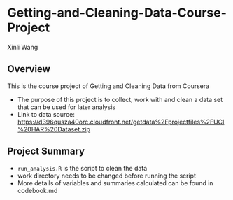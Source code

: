 # Getting-and-Cleaning-Data-Course-Project

Xinli Wang 

## Overview
This is the course project of Getting and Cleaning Data from Coursera
* The purpose of this project is to collect, work with and clean a data set that can be used for later analysis
* Link to data source: https://d396qusza40orc.cloudfront.net/getdata%2Fprojectfiles%2FUCI%20HAR%20Dataset.zip

## Project Summary
* `run_analysis.R` is the script to clean the data
* work directory needs to be changed before running the script 
* More details of variables and summaries calculated can be found in codebook.md

